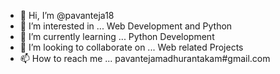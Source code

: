 - 👋 Hi, I’m @pavanteja18
- 👀 I’m interested in ... Web Development and Python
- 🌱 I’m currently learning ... Python Development
- 💞️ I’m looking to collaborate on ... Web related Projects
- 📫 How to reach me ... pavantejamadhurantakam#gmail.com

<!---
pavanteja18/pavanteja18 is a ✨ special ✨ repository because its `README.md` (this file) appears on your GitHub profile.
You can click the Preview link to take a look at your changes.
--->
